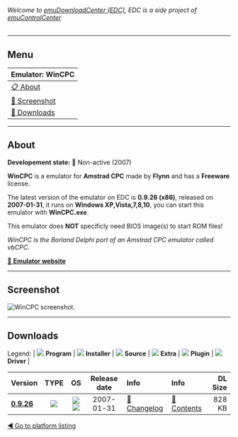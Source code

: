 ###### Welcome to [emuDownloadCenter (EDC)](https://github.com/PhoenixInteractiveNL/emuDownloadCenter/wiki/), EDC is a side project of [emuControlCenter](https://github.com/PhoenixInteractiveNL/emuControlCenter/wiki/)
***
## Menu
| **Emulator: WinCPC** |
|:---------|
| [:clipboard: About](#about) |
| [:sunrise: Screenshot](#screen) |
| [:floppy_disk: Downloads](#downloads) |
***
## About
**Developement state:** :red_circle: Non-active (2007)

**WinCPC** is a emulator for **Amstrad CPC** made by **Flynn** and has a **Freeware** license.

The latest version of the emulator on EDC is **0.9.26 (x86)**, released on **2007-01-31**, it runs on **Windows XP,Vista,7,8,10**, you can start this emulator with **WinCPC.exe**.

This emulator does **NOT** specificly need BIOS image(s) to start ROM files!

_WinCPC is the Borland Delphi port of an Amstrad CPC emulator called vbCPC._

[:link: **Emulator website**](http://www.wincpc.ch/?topic=projects-wincpc)
***
## Screenshot
![](https://raw.githubusercontent.com/PhoenixInteractiveNL/emuDownloadCenter/master/hooks/wincpc/emulator_screen_01.jpg "WinCPC screenshot.")
***
## Downloads
Legend:
| ![](https://raw.githubusercontent.com/wiki/PhoenixInteractiveNL/emuDownloadCenter/images_misc/icon_program_24.png) **Program** | 
![](https://raw.githubusercontent.com/wiki/PhoenixInteractiveNL/emuDownloadCenter/images_misc/icon_installer_24.png) **Installer** | 
![](https://raw.githubusercontent.com/wiki/PhoenixInteractiveNL/emuDownloadCenter/images_misc/icon_source_code_24.png) **Source** | 
![](https://raw.githubusercontent.com/wiki/PhoenixInteractiveNL/emuDownloadCenter/images_misc/icon_extra_24.png) **Extra** | 
![](https://raw.githubusercontent.com/wiki/PhoenixInteractiveNL/emuDownloadCenter/images_misc/icon_plugin_24.png) **Plugin** | 
![](https://raw.githubusercontent.com/wiki/PhoenixInteractiveNL/emuDownloadCenter/images_misc/icon_driver_24.png) **Driver** | 


| Version  | TYPE | OS | Release date  | Info       | Info       | DL Size    |
|:---------|:----:|:--:|:-------------:|:-----------|:-----------|-----------:|
| [**0.9.26**](https://github.com/PhoenixInteractiveNL/edc-repo0002/raw/master/wincpc/0.9.26.7z) | ![](https://raw.githubusercontent.com/wiki/PhoenixInteractiveNL/emuDownloadCenter/images_misc/icon_program_24.png) | ![](https://raw.githubusercontent.com/wiki/PhoenixInteractiveNL/emuDownloadCenter/images_misc/logo_windows_24.png)![](https://raw.githubusercontent.com/wiki/PhoenixInteractiveNL/emuDownloadCenter/images_misc/icon_32-bit_24.png) | 2007-01-31 | [:page_facing_up: Changelog](https://github.com/PhoenixInteractiveNL/edc-repo0002/blob/master/wincpc/0.9.26_changelog.txt) | [:mag_right: Contents](https://github.com/PhoenixInteractiveNL/edc-repo0002/blob/master/wincpc/0.9.26_contents.txt) | 828 KB |

[:arrow_backward: Go to platform listing](https://github.com/PhoenixInteractiveNL/emuDownloadCenter/wiki/EDC-Platform-List)
